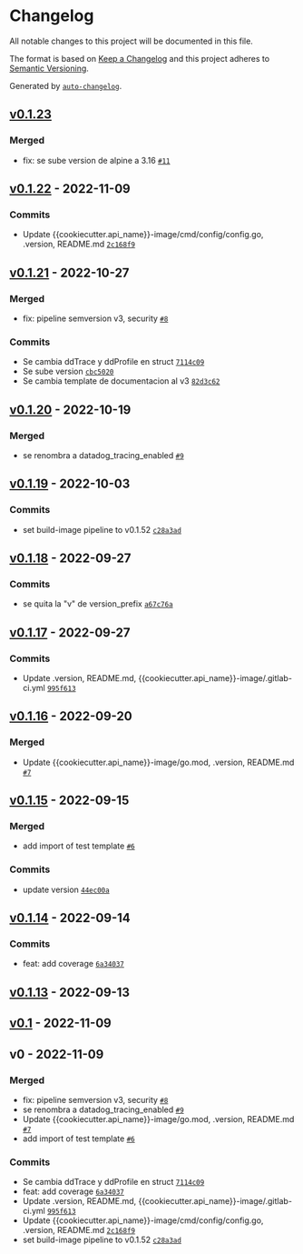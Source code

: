 # Changelog

All notable changes to this project will be documented in this file.

The format is based on [Keep a Changelog](https://keepachangelog.com/en/1.0.0/)
and this project adheres to [Semantic Versioning](https://semver.org/spec/v2.0.0.html).

Generated by [`auto-changelog`](https://github.com/CookPete/auto-changelog).

## [v0.1.23](https://gitlab.falabella.tech/fif/integracion/compare/v0.1.22...v0.1.23)

### Merged

- fix: se sube version de alpine a 3.16 [`#11`](https://gitlab.falabella.tech/fif/integracion/merge_requests/11)

## [v0.1.22](https://gitlab.falabella.tech/fif/integracion/compare/v0.1.21...v0.1.22) - 2022-11-09

### Commits

- Update {{cookiecutter.api_name}}-image/cmd/config/config.go, .version, README.md [`2c168f9`](https://gitlab.falabella.tech/fif/integracion/commit/2c168f98f1c0de88629741cfc8d847a8ac0ed745)

## [v0.1.21](https://gitlab.falabella.tech/fif/integracion/compare/v0.1.20...v0.1.21) - 2022-10-27

### Merged

- fix: pipeline semversion v3, security [`#8`](https://gitlab.falabella.tech/fif/integracion/merge_requests/8)

### Commits

- Se cambia ddTrace y ddProfile en struct [`7114c09`](https://gitlab.falabella.tech/fif/integracion/commit/7114c090a1005ddd0d0925b5ba0e66588260615d)
- Se sube version [`cbc5020`](https://gitlab.falabella.tech/fif/integracion/commit/cbc50202dd367aeff0da09fa4a368cd6ed23f472)
- Se cambia template de documentacion al v3 [`82d3c62`](https://gitlab.falabella.tech/fif/integracion/commit/82d3c62aa6dae3542ab004504052d12c707b5a04)

## [v0.1.20](https://gitlab.falabella.tech/fif/integracion/compare/v0.1.19...v0.1.20) - 2022-10-19

### Merged

- se renombra a datadog_tracing_enabled [`#9`](https://gitlab.falabella.tech/fif/integracion/merge_requests/9)

## [v0.1.19](https://gitlab.falabella.tech/fif/integracion/compare/v0.1.18...v0.1.19) - 2022-10-03

### Commits

- set build-image pipeline to v0.1.52 [`c28a3ad`](https://gitlab.falabella.tech/fif/integracion/commit/c28a3ada9f99aa326f03d0e2ceceb1940568f77c)

## [v0.1.18](https://gitlab.falabella.tech/fif/integracion/compare/v0.1.17...v0.1.18) - 2022-09-27

### Commits

- se quita la "v" de version_prefix [`a67c76a`](https://gitlab.falabella.tech/fif/integracion/commit/a67c76a6e8c982b0e0ebd7b48552226f9008b025)

## [v0.1.17](https://gitlab.falabella.tech/fif/integracion/compare/v0.1.16...v0.1.17) - 2022-09-27

### Commits

- Update .version, README.md, {{cookiecutter.api_name}}-image/.gitlab-ci.yml [`995f613`](https://gitlab.falabella.tech/fif/integracion/commit/995f6133142a76bd7ad5f1a1f47136ebc7bc6702)

## [v0.1.16](https://gitlab.falabella.tech/fif/integracion/compare/v0.1.15...v0.1.16) - 2022-09-20

### Merged

- Update {{cookiecutter.api_name}}-image/go.mod, .version, README.md [`#7`](https://gitlab.falabella.tech/fif/integracion/merge_requests/7)

## [v0.1.15](https://gitlab.falabella.tech/fif/integracion/compare/v0.1.14...v0.1.15) - 2022-09-15

### Merged

- add import of test template [`#6`](https://gitlab.falabella.tech/fif/integracion/merge_requests/6)

### Commits

- update version [`44ec00a`](https://gitlab.falabella.tech/fif/integracion/commit/44ec00aaab784ff04513ef074ca202628de48d38)

## [v0.1.14](https://gitlab.falabella.tech/fif/integracion/compare/v0.1.13...v0.1.14) - 2022-09-14

### Commits

- feat: add coverage [`6a34037`](https://gitlab.falabella.tech/fif/integracion/commit/6a34037444d0d39aedb84ee068204e42f4b2bc04)

## [v0.1.13](https://gitlab.falabella.tech/fif/integracion/compare/v0.1...v0.1.13) - 2022-09-13

## [v0.1](https://gitlab.falabella.tech/fif/integracion/compare/v0...v0.1) - 2022-11-09

## v0 - 2022-11-09

### Merged

- fix: pipeline semversion v3, security [`#8`](https://gitlab.falabella.tech/fif/integracion/merge_requests/8)
- se renombra a datadog_tracing_enabled [`#9`](https://gitlab.falabella.tech/fif/integracion/merge_requests/9)
- Update {{cookiecutter.api_name}}-image/go.mod, .version, README.md [`#7`](https://gitlab.falabella.tech/fif/integracion/merge_requests/7)
- add import of test template [`#6`](https://gitlab.falabella.tech/fif/integracion/merge_requests/6)

### Commits

- Se cambia ddTrace y ddProfile en struct [`7114c09`](https://gitlab.falabella.tech/fif/integracion/commit/7114c090a1005ddd0d0925b5ba0e66588260615d)
- feat: add coverage [`6a34037`](https://gitlab.falabella.tech/fif/integracion/commit/6a34037444d0d39aedb84ee068204e42f4b2bc04)
- Update .version, README.md, {{cookiecutter.api_name}}-image/.gitlab-ci.yml [`995f613`](https://gitlab.falabella.tech/fif/integracion/commit/995f6133142a76bd7ad5f1a1f47136ebc7bc6702)
- Update {{cookiecutter.api_name}}-image/cmd/config/config.go, .version, README.md [`2c168f9`](https://gitlab.falabella.tech/fif/integracion/commit/2c168f98f1c0de88629741cfc8d847a8ac0ed745)
- set build-image pipeline to v0.1.52 [`c28a3ad`](https://gitlab.falabella.tech/fif/integracion/commit/c28a3ada9f99aa326f03d0e2ceceb1940568f77c)
